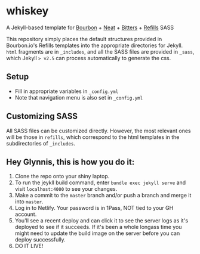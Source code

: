 # whiskey

A Jekyll-based template for [Bourbon](http://boubon.io) + [Neat](http://neat.bourbon.io) + [Bitters](http://bitters.bourbon.io) + [Refills](http://refills.bourbon.io) SASS

This repository simply places the default structures provided in Bourbon.io's Refills templates into the appropriate directories for Jekyll. `html` fragments are in `_includes`, and all the SASS files are provided in `_sass`, which Jekyll `> v2.5` can process automatically to generate the css.    


## Setup

- Fill in appropriate variables in `_config.yml`
- Note that navigation menu is also set in `_config.yml`

## Customizing SASS

All SASS files can be customized directly.  However, the most relevant ones will be those in `refills`, which correspond to the html templates in the subdirectories of `_includes`. 

## Hey Glynnis, this is how you do it:
1. Clone the repo onto your shiny laptop.
1. To run the jeykll build command, enter `bundle exec jekyll serve` and visit `localhost:4000` to see your changes.
1. Make a commit to the `master` branch and/or push a branch and merge it into `master`.
1. Log in to Netlify. Your password is in 1Pass, NOT tied to your GH account.
1. You'll see a recent deploy and can click it to see the server logs as it's deployed to see if it succeeds. If it's been a whole longass time you might need to update the build image on the server before you can deploy successfully.
1. DO IT LIVE!
